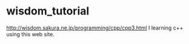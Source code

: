 # wisdom_tutorial
http://wisdom.sakura.ne.jp/programming/cpp/cpp3.html
I learning c++ using this web site.
